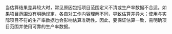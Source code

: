 当估算结果差异较大时，常见原因包括项目范围定义不清或生产率数据不合适。如果项目范围没有明确规定，各自对工作内容理解不同，导致估算差异大；使用与实际项目不符的生产率数据也会影响估算准确性。因此，要保证估算一致，需明确项目范围并使用可靠的生产率数据。